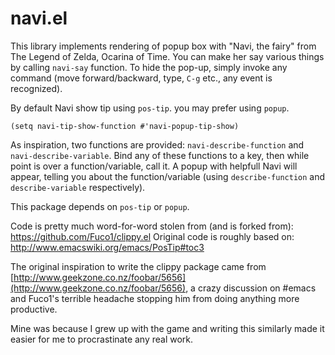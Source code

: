 navi.el 
=========

This library implements rendering of popup box with "Navi, the fairy" from The Legend of Zelda, Ocarina of Time. You can make her say various things by calling `navi-say` function. To hide the pop-up, simply invoke any command (move forward/backward, type, `C-g` etc., any event is recognized).

By default Navi show tip using `pos-tip`. you may prefer using `popup`.

`(setq navi-tip-show-function #'navi-popup-tip-show)`

As inspiration, two functions are provided: `navi-describe-function` and `navi-describe-variable`. Bind any of these functions to a key, then while point is over a function/variable, call it. A popup with helpfull Navi will appear, telling you about the function/variable (using `describe-function` and `describe-variable` respectively).

This package depends on `pos-tip` or `popup`.

Code is pretty much word-for-word stolen from (and is forked from): https://github.com/Fuco1/clippy.el
Original code is roughly based on: http://www.emacswiki.org/emacs/PosTip#toc3

The original inspiration to write the clippy package came from [http://www.geekzone.co.nz/foobar/5656](http://www.geekzone.co.nz/foobar/5656), a crazy discussion on #emacs and Fuco1's terrible headache stopping him from doing anything more productive.

Mine was because I grew up with the game and writing this similarly made it easier for me to procrastinate any real work.
